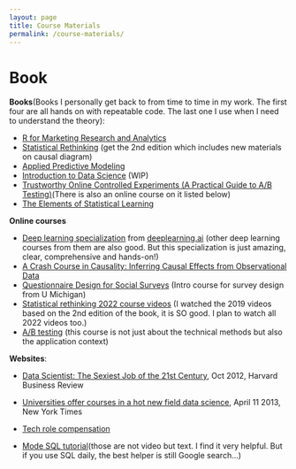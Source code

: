 ```yaml
---
layout: page
title: Course Materials
permalink: /course-materials/
---
```


<!--
{% include image.html url="/_images/fabulous-sylvester.jpg" caption="The Textbook for the Semester" width=300 align="right" %}
-->

# Book

**Books**(Books I personally get back to from time to time in my work. The first four are all hands on with repeatable code. The last one I use when I need to understand the theory):

- [R for Marketing Research and Analytics](http://r-marketing.r-forge.r-project.org/)
- [Statistical Rethinking](https://xcelab.net/rm/statistical-rethinking/) (get the 2nd edition which includes new materials on causal diagram)
- [Applied Predictive Modeling](http://appliedpredictivemodeling.com/)
- [Introduction to Data Science](http://scientistcafe.com/IDS/) (WIP)
- [Trustworthy Online Controlled Experiments (A Practical Guide to A/B Testing)](https://www.amazon.com/Trustworthy-Online-Controlled-Experiments-Practical/dp/1108724264)(There is also an online course on it listed below)
- [The Elements of Statistical Learning](http://web.stanford.edu/~hastie/ElemStatLearn/)

**Online courses**

- [Deep learning specialization](https://www.deeplearning.ai/program/deep-learning-specialization/) from [deeplearning.ai](http://deeplearning.ai/) (other deep learning courses from them are also good. But this specialization is just amazing, clear, comprehensive and hands-on!)
- [A Crash Course in Causality: Inferring Causal Effects from Observational Data](https://www.coursera.org/learn/crash-course-in-causality)
- [Questionnaire Design for Social Surveys](https://www.coursera.org/learn/questionnaire-design/home/welcome) (Intro course for survey design from U Michigan)
- [Statistical rethinking 2022 course videos](https://www.youtube.com/playlist?list=PLDcUM9US4XdMROZ57-OIRtIK0aOynbgZN) (I watched the 2019 videos based on the 2nd edition of the book, it is SO good. I plan to watch all 2022 videos too.)
- [A/B testing](https://www.udacity.com/course/ab-testing--ud257) (this course is not just about the technical methods but also the application context)

**Websites**:

- [Data Scientist: The Sexiest Job of the 21st Century](https://hbr.org/2012/10/data-scientist-the-sexiest-job-of-the-21st-century), Oct 2012, Harvard Business Review
-  [Universities offer courses in a hot new field data science](https://www.nytimes.com/2013/04/14/education/edlife/universities-offer-courses-in-a-hot-new-field-data-science.html), April 11 2013, New York Times

- [Tech role compensation](https://www.levels.fyi/?compare=Google,Facebook,Salesforce&track=Software%20Engineer)
- [Mode SQL tutorial](https://mode.com/sql-tutorial/)(those are not video but text. I find it very helpful. But if you use SQL daily, the best helper is still Google search…)

